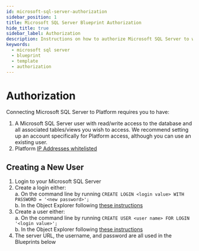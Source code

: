 ```yaml
---
id: microsoft-sql-server-authorization
sidebar_position: 1
title: Microsoft SQL Server Blueprint Authorization
hide_title: true
sidebar_label: Authorization
description: Instructions on how to authorize Microsoft SQL Server to work with Platform's low-code Microsoft SQL Server templates.
keywords:
  - microsoft sql server
  - blueprint
  - template
  - authorization
---
```


#  Authorization

Connecting Microsoft SQL Server to Platform requires you to have:
1. A Microsoft SQL Server user with read/write access to the database and all associated tables/views you wish to access. We recommend setting up an account specifically for Platform access, although you can use an existing user.
2. Platform [IP Addresses whitelisted](https://www.shipyardapp.com/docs/faqs/security/ip-whitelist/)

## Creating a New User

1. Login to your Microsoft SQL Server    
2. Create a login either:  
	a. On the command line by running `CREATE LOGIN <login value> WITH PASSWORD = '<new password>';`  
	b. In the Object Explorer following [these instructions](https://docs.microsoft.com/en-us/sql/relational-databases/security/authentication-access/create-a-login?view=sql-server-ver15)  
3. Create a user either:  
	a. On the command line by running `CREATE USER <user name> FOR LOGIN '<login value>';`  
	b. In the Object Explorer following [these instructions](https://docs.microsoft.com/en-us/sql/relational-databases/security/authentication-access/create-a-database-user?view=sql-server-ver15)  
3. The server URL, the username, and password are all used in the Blueprints below  
